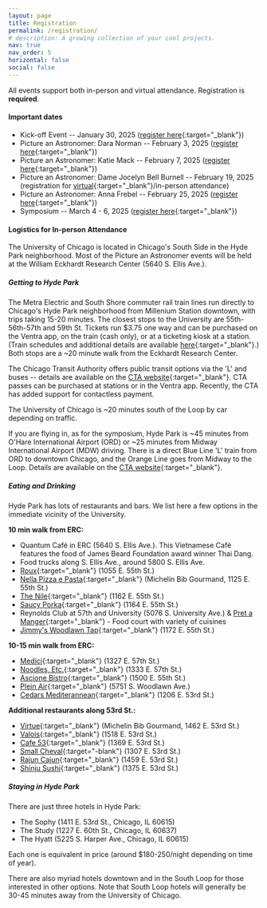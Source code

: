 ```yaml
---
layout: page
title: Registration
permalink: /registration/
# description: A growing collection of your cool projects.
nav: true
nav_order: 5
horizontal: false
social: false
---
```


All events support both in-person and virtual attendance. Registration is **required**.

#### Important dates
- Kick-off Event -- January 30, 2025 ([register here](https://docs.google.com/forms/d/1aoZqLiu0woXlWP5EOr7J5kd93tlrJpk1bMbaSU4y6Jk/viewform?edit_requested=true){:target="_blank"})
- Picture an Astronomer: Dara Norman -- February 3, 2025 ([register here](https://forms.gle/FuAxS2zSCpuX4Seb6){:target="_blank"})
- Picture an Astronomer: Katie Mack -- February 7, 2025 ([register here](https://forms.gle/4KhPRXvUTpyvM6Gm9){:target="_blank"})
- Picture an Astronomer: Dame Jocelyn Bell Burnell -- February 19, 2025 (registration for [virtual](https://forms.gle/ez8ajBBiGjummteL6){:target="_blank"}/in-person attendance)
- Picture an Astronomer: Anna Frebel -- February 25, 2025 ([register here](https://forms.gle/1t9N3GGL31TEDykL6){:target="_blank"})
- Symposium -- March 4 - 6, 2025 ([register here](https://forms.gle/VSXNej4C2gEuuz7y5){:target="_blank"})



#### Logistics for In-person Attendance

The University of Chicago is located in Chicago's South Side in the Hyde Park neighborhood. Most of the Picture an Astronomer events will be held at the William Eckhardt Research Center (5640 S. Ellis Ave.).

##### Getting to Hyde Park

The Metra Electric and South Shore commuter rail train lines run directly to Chicago's Hyde Park neighborhood from Millenium Station downtown, with trips taking 15-20 minutes. The closest stops to the University are 55th-56th-57th and 59th St. Tickets run $3.75 one way and can be purchased on the Ventra app, on the train (cash only), or at a ticketing kiosk at a station. (Train schedules and additional details are available [here](https://ridertools.metrarail.com/maps-schedules){:target="_blank"}.) Both stops are a \~20 minute walk from the Eckhardt Research Center.

The Chicago Transit Authority offers public transit options via the 'L' and buses -- details are available on the [CTA website](https://www.transitchicago.com/travel-information/){:target="_blank"}. CTA passes can be purchased at stations or in the Ventra app. Recently, the CTA has added support for contactless payment.

The University of Chicago is \~20 minutes south of the Loop by car depending on traffic.

If you are flying in, as for the symposium, Hyde Park is \~45 minutes from O'Hare International Airport (ORD) or \~25 minutes from Midway International Airport (MDW) driving. There is a direct Blue Line 'L' train from ORD to downtown Chicago, and the Orange Line goes from Midway to the Loop. Details are available on the [CTA website](https://www.transitchicago.com/airports/){:target="_blank"}.


##### Eating and Drinking

Hyde Park has lots of restaurants and bars. We list here a few options in the immediate vicinity of the University.

**10 min walk from ERC:**
- Quantum Café in ERC (5640 S. Ellis Ave.). This Vietnamese Café features the food of James Beard Foundation award winner Thai Dang.
- Food trucks along S. Ellis Ave., around 5800 S. Ellis Ave.
- [Roux](https://rouxdiner.com/){:target="_blank"} (1055 E. 55th St.)
- [Nella Pizza e Pasta](https://nellachicago.com/){:target="_blank"} (Michelin Bib Gourmand, 1125 E. 55th St.)
- [The Nile](https://www.nilehydepark.com/){:target="_blank"} (1162 E. 55th St.)
- [Saucy Porka](https://www.saucyporka.com/hyde-park){:target="_blank"} (1164 E. 55th St.)
- Reynolds Club at 57th and University (5076 S. University Ave.) & [Pret a Manger](https://www.pret.com/en-US/shop-finder/l/chicago/5706-suniversity-ave/10619){:target="_blank"} - Food court with variety of cuisines
- [Jimmy's Woodlawn Tap](https://www.yelp.com/biz/woodlawn-tap-chicago){:target="_blank"} (1172 E. 55th St.)

**10-15 min walk from ERC:**
- [Medici](https://www.medici57.com/){:target="_blank"} (1327 E. 57th St.)
- [Noodles, Etc.](http://noodlesetc.com/){:target="_blank"} (1333 E. 57th St.)
- [Ascione Bistro](https://ascionebistro.com/){:target="_blank"} (1500 E. 55th St.)
- [Plein Air](http://www.pleinaircafe.co){:target="_blank"} (5751 S. Woodlawn Ave.)
- [Cedars Mediterannean](https://www.eatcedars.com){:target="_blank"} (1206 E. 53rd St.)

**Additional restaurants along 53rd St.:**
- [Virtue](https://www.virtuerestaurant.com/){:target="_blank"} (Michelin Bib Gourmand, 1462 E. 53rd St.)
- [Valois](https://www.valoisrestaurant.com/){:target="_blank"} (1518 E. 53rd St.)
- [Cafe 53](https://www.cafe-53.com/){:target="_blank"} (1369 E. 53rd St.)
- [Small Cheval](https://smallcheval.com){:target="-blank"}  (1307 E. 53rd St.)
- [Rajun Cajun](https://www.rajuncajunhp.com/){:target="_blank"}  (1459 E. 53rd St.)
- [Shinju Sushi](http://www.shinjusushichicago.com){:target="_blank"} (1375 E. 53rd St.)


##### Staying in Hyde Park

There are just three hotels in Hyde Park:
- The Sophy (1411 E. 53rd St., Chicago, IL 60615)
- The Study (1227 E. 60th St., Chicago, IL 60637)
- The Hyatt (5225 S. Harper Ave., Chicago, IL 60615)

Each one is equivalent in price (around $180-250/night depending on time of year).

There are also myriad hotels downtown and in the South Loop for those interested in other options. Note that South Loop hotels will generally be 30-45 minutes away from the University of Chicago.
